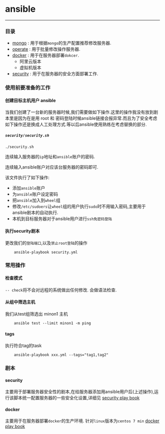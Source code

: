 # ansible

----

### 目录

* [mongo](./mongo) : 用于根据`mongo`的生产配置推荐修改服务器.
* [operate](./operate) : 用于批量修改操作服务器.
* [docker](./docker) : 用于在服务器部署`dokcer`.
	* 阿里云版本
	* 虚拟机版本
* [security](./security) : 用于在服务器的安全方面部署工作.

### 使用前要准备的工作

#### 创建目标主机用户 ansible

当我们创建了一台新的服务器时候,我们需要做如下操作.这里的操作我没有放到剧本里是因为在是用 root 和 密码登陆时候ansible链接会报异常.而且为了安全考虑如下操作还是换成人工处理方式.等以后ansible使用熟练在考虑替换的部分.

##### `security/security.sh`

`./security.sh`

连续输入服务器的`ip`地址和`ansible`账户的密码.

连续输入ansible账户对应该台服务器的密码即可.

该文件执行了如下操作:

* 添加`ansible`账户
* 为`ansible`账户设定密码
* 把`ansible`加入到`wheel`组
* 修改`/etc/sudoers`让`wheel`组的用户执行`sudo`时不用输入密码,主要用于ansible剧本的自动执行.
* 本机到目标服务器对于ansible用户进行`ssh免密码登陆`

#### 执行security剧本

更改我们的`登陆端口`,以及`禁止root登陆`的操作

		ansible-playbook security.yml

### 常用操作

#### 检查模式

`-- check`将不会对远程的系统做出任何修改. 会做语法检查.

#### 从组中筛选主机

我们从test组筛选出 minon1 主机

		ansible test --limit minon1 -m ping
		
#### tags

执行符合tag的task

		ansible-playbook xxx.yml --tags="tag1,tag2"

### 剧本

#### security

主要用于部署服务器安全性的剧本,在给服务器添加用ansible用户后(上述操作),运行该脚本统一配置服务器的一些安全化设置,详细见 [security play book](./security "security play book")

#### docker

主要用于在服务器部署`docker`的生产环境. 针对`linux`版本为`centos 7 min` [docker play book](./docker "docker play book")
## 